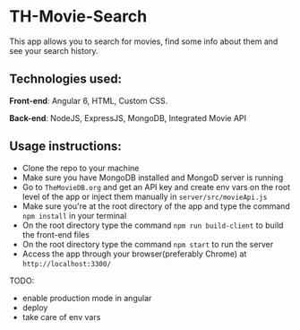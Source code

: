 # TH-Movie-Search
This app allows you to search for movies, find some info about them and see your search history.

## Technologies used:
**Front-end**: Angular 6, HTML, Custom CSS.

**Back-end**: NodeJS, ExpressJS, MongoDB, Integrated Movie API

## Usage instructions:
* Clone the repo to your machine
* Make sure you have MongoDB installed and MongoD server is running
* Go to `TheMovieDB.org` and get an API key and create env vars on the root level of the app or inject them manually in `server/src/movieApi.js`
* Make sure you're at the root directory of the app and type the command `npm install` in your terminal
* On the root directory type the command `npm run build-client` to build the front-end files
* On the root directory type the command `npm start` to run the server
* Access the app through your browser(preferably Chrome) at `http://localhost:3300/`

TODO:
* enable production mode in angular
* deploy
* take care of env vars

